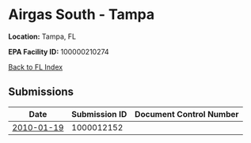 # Airgas South - Tampa

**Location:** Tampa, FL

**EPA Facility ID:** 100000210274

[Back to FL Index](../../index.md)

## Submissions

| Date | Submission ID | Document Control Number |
|------|--------------|-------------------------|
| [2010-01-19](submissions/1000012152.md) | 1000012152 |  |
